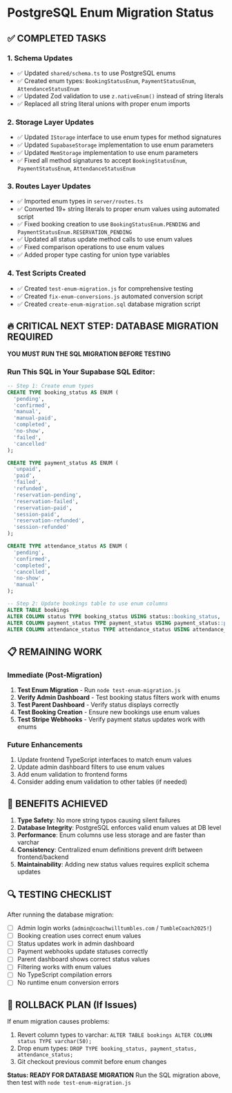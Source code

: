 # PostgreSQL Enum Migration Status

## ✅ COMPLETED TASKS

### 1. Schema Updates
- ✅ Updated `shared/schema.ts` to use PostgreSQL enums
- ✅ Created enum types: `BookingStatusEnum`, `PaymentStatusEnum`, `AttendanceStatusEnum`
- ✅ Updated Zod validation to use `z.nativeEnum()` instead of string literals
- ✅ Replaced all string literal unions with proper enum imports

### 2. Storage Layer Updates
- ✅ Updated `IStorage` interface to use enum types for method signatures
- ✅ Updated `SupabaseStorage` implementation to use enum parameters
- ✅ Updated `MemStorage` implementation to use enum parameters
- ✅ Fixed all method signatures to accept `BookingStatusEnum`, `PaymentStatusEnum`, `AttendanceStatusEnum`

### 3. Routes Layer Updates
- ✅ Imported enum types in `server/routes.ts`
- ✅ Converted 19+ string literals to proper enum values using automated script
- ✅ Fixed booking creation to use `BookingStatusEnum.PENDING` and `PaymentStatusEnum.RESERVATION_PENDING`
- ✅ Updated all status update method calls to use enum values
- ✅ Fixed comparison operations to use enum values
- ✅ Added proper type casting for union type variables

### 4. Test Scripts Created
- ✅ Created `test-enum-migration.js` for comprehensive testing
- ✅ Created `fix-enum-conversions.js` automated conversion script
- ✅ Created `create-enum-migration.sql` database migration script

## 🔥 CRITICAL NEXT STEP: DATABASE MIGRATION REQUIRED

**YOU MUST RUN THE SQL MIGRATION BEFORE TESTING**

### Run This SQL in Your Supabase SQL Editor:

```sql
-- Step 1: Create enum types
CREATE TYPE booking_status AS ENUM (
  'pending',
  'confirmed', 
  'manual',
  'manual-paid',
  'completed',
  'no-show',
  'failed',
  'cancelled'
);

CREATE TYPE payment_status AS ENUM (
  'unpaid',
  'paid',
  'failed',
  'refunded',
  'reservation-pending',
  'reservation-failed', 
  'reservation-paid',
  'session-paid',
  'reservation-refunded',
  'session-refunded'
);

CREATE TYPE attendance_status AS ENUM (
  'pending',
  'confirmed',
  'completed',
  'cancelled',
  'no-show',
  'manual'
);

-- Step 2: Update bookings table to use enum columns
ALTER TABLE bookings 
ALTER COLUMN status TYPE booking_status USING status::booking_status,
ALTER COLUMN payment_status TYPE payment_status USING payment_status::payment_status,
ALTER COLUMN attendance_status TYPE attendance_status USING attendance_status::attendance_status;
```

## 📋 REMAINING WORK

### Immediate (Post-Migration)
1. **Test Enum Migration** - Run `node test-enum-migration.js`
2. **Verify Admin Dashboard** - Test booking status filters work with enums
3. **Test Parent Dashboard** - Verify status displays correctly
4. **Test Booking Creation** - Ensure new bookings use enum values
5. **Test Stripe Webhooks** - Verify payment status updates work with enums

### Future Enhancements
1. Update frontend TypeScript interfaces to match enum values
2. Update admin dashboard filters to use enum values
3. Add enum validation to frontend forms
4. Consider adding enum validation to other tables (if needed)

## 🎯 BENEFITS ACHIEVED

1. **Type Safety**: No more string typos causing silent failures
2. **Database Integrity**: PostgreSQL enforces valid enum values at DB level
3. **Performance**: Enum columns use less storage and are faster than varchar
4. **Consistency**: Centralized enum definitions prevent drift between frontend/backend
5. **Maintainability**: Adding new status values requires explicit schema updates

## 🔍 TESTING CHECKLIST

After running the database migration:

- [ ] Admin login works (`admin@coachwilltumbles.com` / `TumbleCoach2025!`)
- [ ] Booking creation uses correct enum values
- [ ] Status updates work in admin dashboard  
- [ ] Payment webhooks update statuses correctly
- [ ] Parent dashboard shows correct status values
- [ ] Filtering works with enum values
- [ ] No TypeScript compilation errors
- [ ] No runtime enum conversion errors

## 🚨 ROLLBACK PLAN (If Issues)

If enum migration causes problems:
1. Revert column types to varchar: `ALTER TABLE bookings ALTER COLUMN status TYPE varchar(50);`
2. Drop enum types: `DROP TYPE booking_status, payment_status, attendance_status;`
3. Git checkout previous commit before enum changes

**Status: READY FOR DATABASE MIGRATION**
Run the SQL migration above, then test with `node test-enum-migration.js`